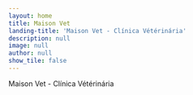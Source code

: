 ```yaml
---
layout: home
title: Maison Vet
landing-title: 'Maison Vet - Clínica Vétérinária'
description: null
image: null
author: null
show_tile: false
---
```


Maison Vet - Clínica Vétérinária